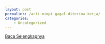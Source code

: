 ```yaml
---
layout: post
permalink: /arti-mimpi-gagal-diterima-kerja/
categories:
    - Uncategorized
---
```


[Baca Selengkapnya](/05)